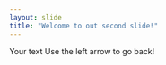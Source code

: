 ```yaml
---
layout: slide
title: "Welcome to out second slide!"
---
```

Your text
Use the left arrow to go back!

